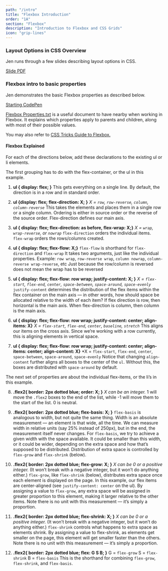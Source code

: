```yaml
---
path: "/intro"
title: "Flexbox Introduction"
order: "1A"
section: "Flexbox"
description: "Introduction to Flexbox and CSS Grids"
icon: "grip-lines"
---
```


### Layout Options in CSS Overview

Jen runs through a few slides describing layout options in CSS.

[Slide PDF](https://github.com/FrontendMasters/grid-flexbox-v2/blob/main/day-1-flexbox/1-flexbox-intro/day1.pdf)

### Flexbox intro to basic properties

Jen demonstrates the basic Flexbox properties as described below.

[Starting CodePen](https://codepen.io/jen4web/pen/yLbjKWm?editors=1100)

[Flexbox Properties.txt](https://github.com/FrontendMasters/grid-flexbox-v2/blob/main/day-1-flexbox/1-flexbox-intro/Flexbox%20Properties.txt) is a useful document to have nearby when working in Flexbox. It explains which properties apply to parents and children, along with most of their possible values.

You may also refer to [CSS Tricks Guide to Flexbox.](https://css-tricks.com/snippets/css/a-guide-to-flexbox/)

#### Flexbox Explained

For each of the directions below, add these declarations to the existing ul or li elements.

The first grouping has to do with the flex-container, or the ul in this example.

1. **ul { display: flex; }**
   This gets everything on a single line. By default, the direction is in a row and in standard order.

2. **ul {display: flex; flex-direction: X; }**
   _X = `row`, `row-reverse`, `column`, `column-reverse`_
   This takes the elements and places them in a single row or a single column. Ordering is either in source order or the reverse of the source order. Flex-direction defines our main axis.

3. **ul { display: flex; flex-direction: as before, flex-wrap: X;}**
   _X = `wrap`, `wrap-reverse`, or `nowrap`_
   `flex-direction` orders the individual items.
   `flex-wrap` orders the rows/columns created.

4. **ul { display: flex; flex-flow: X;}**
   `flex-flow` is shorthand for `flex-direction` and `flex-wrap`
   It takes two arguments, just like the individual properties.
   Example: `row wrap`, `row-reverse wrap`, `column nowrap`, `column-reverse wrap-reverse`, etc
   Just because the row/column is reversed does not mean the wrap has to be reversed

5. **ul { display: flex; flex-flow: row wrap; justify-content: X; }**
   _X = `flex-start`, `flex-end`, `center`, `space-between`, `space-around`, `space-evenly`_
   `justify-content` determines the distribution of the flex items within the flex container on the main axis — in other words, how should space be allocated relative to the width of each item?
   If flex direction is row, then horizontal is the main axis. When flex-direction is column, then column is the main axis.

6. **ul { display: flex; flex-flow: row wrap; justify-content: center; align-items: X}**
   _X = `flex-start`, `flex-end`, `center`, `baseline`, `stretch`_
   This aligns our items on the cross axis. Since we’re working with a row currently, this is aligning elements in vertical space.

7. **ul { display: flex; flex-flow: row wrap; justify-content: center; align-items: center; align-content: X}**
   \*X = `flex-start`, `flex-end`, `center`, `space-between`, `space-around`, `space-evenly`
   Notice that changing `align-content` further aligns all boxes to the center of the `ul`. Without this, the boxes are distributed with `space-around` by default.

The next set of properties are about the individual flex-items, or the li’s in this example.

8. **.flex2{ border: 2px dotted blue; order: X; }**
   _X can be an integer._
   1 will move the `.flex2` boxes to the end of the list, while -1 will move them to the start of the list. 0 is neutral.

9. **.flex2{ border: 2px dotted blue; flex-basis: X; }**
   `flex-basis` is analogous to width, but not quite the same thing. Width is an absolute measurement — an element is that wide, all the time. We can measure width in relative units (say 25% instead of 250px), but in the end, the measurement itself never changes. For `flex-basis`, we try to achieve a given width with the space available. It could be smaller than this width, or it could be wider, depending on the extra space and how that’s supposed to be distributed. Distribution of extra space is controlled by `flex-grow` and `flex-shrink` (below).

10. **.flex2{ border: 2px dotted blue; flex-grow: X; }**
    _X can be 0 or a positive integer._ (It won’t break with a negative integer, but it won’t do anything either.)
    `flex-grow`, like `flex-shrink` (below), distributes extra space once each element is displayed on the page. In this example, our flex items are center-aligned (see `justify-content: center` on the ul). By assigning a value to `flex-grow`, any extra space will be assigned in greater proportion to this element, making it larger relative to the other items. Note there is no unit with this measurement — it’s simply a proportion.

11. **.flex2{ border: 2px dotted blue; flex-shrink: X; }**
    _X can be 0 or a positive integer._ (It won’t break with a negative integer, but it won’t do anything either.)
    `flex-shrink` controls what happens to extra space as elements shrink. By assigning a value to flex-shrink, as elements get smaller on the page, this element will get smaller faster than the others. Note there is no unit with this measurement — it’s simply a proportion.

12. **.flex2{ border: 2px dotted blue; flex: G S B; }**
    G = `flex-grow`
    S = `flex-shrink`
    B = `flex-basis`
    This is the shorthand for combining `flex-grow`, `flex-shrink`, and `flex-basis`.

